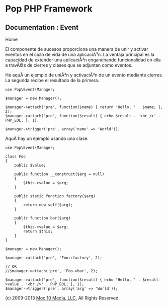 Pop PHP Framework
=================

Documentation : Event
---------------------

Home

El componente de sucesos proporciona una manera de unir y activar
eventos en el ciclo de vida de una aplicaciÃ³n. La ventaja principal es
la capacidad de extender una aplicaciÃ³n enganchando funcionalidad en
ella a travÃ©s de cierres y clases que se adjuntan como eventos.

He aquÃ­ un ejemplo de uniÃ³n y activaciÃ³n de un evento mediante
cierres. La segunda recibe el resultado de la primera.

    use Pop\Event\Manager;

    $manager = new Manager();

    $manager->attach('pre', function($name) { return 'Hello, ' . $name; }, 2);
    $manager->attach('pre', function($result) { echo $result . '<br />' . PHP_EOL; }, 1);

    $manager->trigger('pre', array('name' => 'World'));

AquÃ­ hay un ejemplo usando una clase.

    use Pop\Event\Manager;

    class Foo
    {
        public $value;

        public function __construct($arg = null)
        {
            $this->value = $arg;
        }

        public static function factory($arg)
        {
            return new self($arg);
        }

        public function bar($arg)
        {
            $this->value = $arg;
            return $this;
        }
    }

    $manager = new Manager();

    $manager->attach('pre', 'Foo::factory', 2);

    // OR
    //$manager->attach('pre', 'Foo->bar', 2);

    $manager->attach('pre', function($result) { echo 'Hello, ' . $result->value . '<br />' . PHP_EOL; }, 1);
    $manager->trigger('pre', array('arg' => 'World'));

\(c) 2009-2013 [Moc 10 Media, LLC.](http://www.moc10media.com) All
Rights Reserved.
